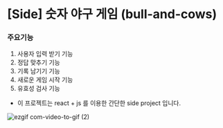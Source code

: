 # [Side]  숫자 야구 게임 (bull-and-cows)


### 주요기능
1. 사용자 입력 받기 기능
2. 정답 맞추기 기능
3. 기록 남기기 기능
4. 새로운 게임 시작 기능
5. 유효성 검사 기능
   
- 이 프로젝트는 react + js 를 이용한 간단한 side project 입니다.

![ezgif com-video-to-gif (2)](https://github.com/ITK-SHIN/side_bull-and-cows/assets/105304446/4e3328f7-7d86-484e-83d6-ee944bc342d8)
